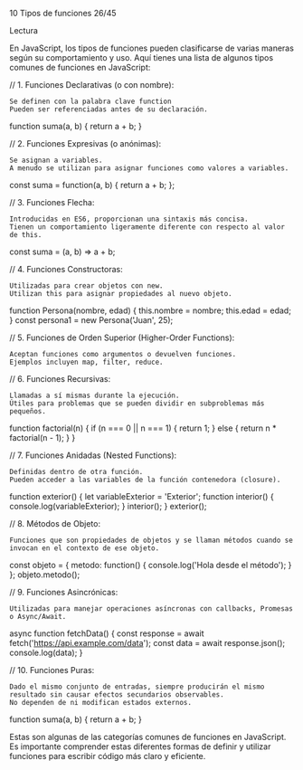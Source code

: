 10 Tipos de funciones
26/45

Lectura

En JavaScript, los tipos de funciones pueden clasificarse de varias maneras según su comportamiento y uso. Aquí tienes una lista de algunos tipos comunes de funciones en JavaScript:

// 1. Funciones Declarativas (o con nombre):

    Se definen con la palabra clave function
    Pueden ser referenciadas antes de su declaración.

function suma(a, b) { return a + b; } 

// 2. Funciones Expresivas (o anónimas):

    Se asignan a variables.
    A menudo se utilizan para asignar funciones como valores a variables.

const suma = function(a, b) { return a + b; };

// 3. Funciones Flecha:

    Introducidas en ES6, proporcionan una sintaxis más concisa.
    Tienen un comportamiento ligeramente diferente con respecto al valor de this.

const suma = (a, b) => a + b; 

// 4. Funciones Constructoras:

    Utilizadas para crear objetos con new.
    Utilizan this para asignar propiedades al nuevo objeto.

function Persona(nombre, edad) { this.nombre = nombre; this.edad = edad; } const persona1 = new Persona('Juan', 25); 

// 5. Funciones de Orden Superior (Higher-Order Functions):

    Aceptan funciones como argumentos o devuelven funciones.
    Ejemplos incluyen map, filter, reduce.

// 6. Funciones Recursivas:

    Llamadas a sí mismas durante la ejecución.
    Útiles para problemas que se pueden dividir en subproblemas más pequeños.

function factorial(n) { if (n === 0 || n === 1) { return 1; } else { return n * factorial(n - 1); } } 

// 7. Funciones Anidadas (Nested Functions):

    Definidas dentro de otra función.
    Pueden acceder a las variables de la función contenedora (closure).

function exterior() { let variableExterior = 'Exterior'; function interior() { console.log(variableExterior); } interior(); } exterior(); 

// 8. Métodos de Objeto:

    Funciones que son propiedades de objetos y se llaman métodos cuando se invocan en el contexto de ese objeto.

const objeto = { metodo: function() { console.log('Hola desde el método'); } }; objeto.metodo(); 

// 9. Funciones Asincrónicas:

    Utilizadas para manejar operaciones asíncronas con callbacks, Promesas o Async/Await.

async function fetchData() { const response = await fetch('<https://api.example.com/data>'); const data = await response.json(); console.log(data); } 

// 10. Funciones Puras:

    Dado el mismo conjunto de entradas, siempre producirán el mismo resultado sin causar efectos secundarios observables.
    No dependen de ni modifican estados externos.

function suma(a, b) { return a + b; } 

Estas son algunas de las categorías comunes de funciones en JavaScript. Es importante comprender estas diferentes formas de definir y utilizar funciones para escribir código más claro y eficiente.
